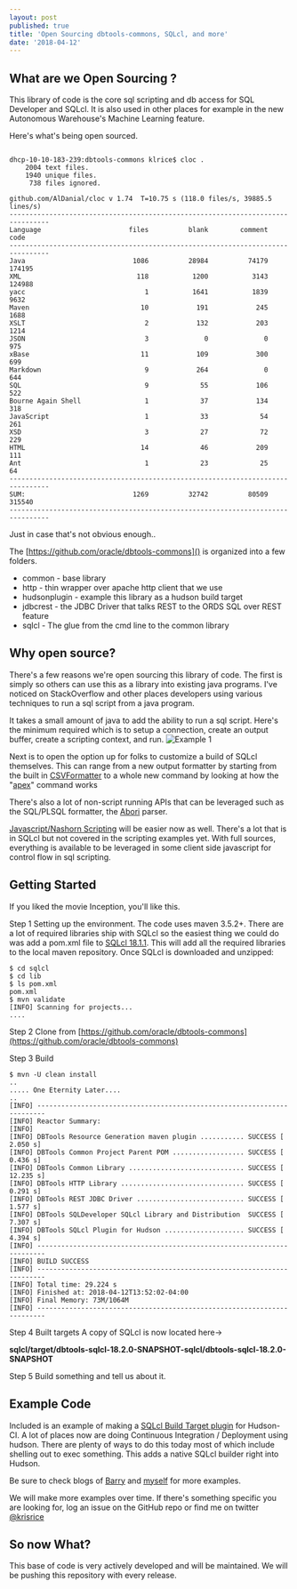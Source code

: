 ```yaml
---
layout: post
published: true
title: 'Open Sourcing dbtools-commons, SQLcl, and more'
date: '2018-04-12'
---
```

## What are we Open Sourcing ?

This library of code is the core sql scripting and db access for SQL Developer and SQLcl. It is also used in other places for example in the new Autonomous Warehouse's Machine Learning feature. 

Here's what's being open sourced.

```

dhcp-10-10-183-239:dbtools-commons klrice$ cloc .
    2004 text files.
    1940 unique files.                                          
     738 files ignored.

github.com/AlDanial/cloc v 1.74  T=10.75 s (118.0 files/s, 39885.5 lines/s)
--------------------------------------------------------------------------------
Language                      files          blank        comment           code
--------------------------------------------------------------------------------
Java                           1086          28984          74179         174195
XML                             118           1200           3143         124988
yacc                              1           1641           1839           9632
Maven                            10            191            245           1688
XSLT                              2            132            203           1214
JSON                              3              0              0            975
xBase                            11            109            300            699
Markdown                          9            264              0            644
SQL                               9             55            106            522
Bourne Again Shell                1             37            134            318
JavaScript                        1             33             54            261
XSD                               3             27             72            229
HTML                             14             46            209            111
Ant                               1             23             25             64
--------------------------------------------------------------------------------
SUM:                           1269          32742          80509         315540
--------------------------------------------------------------------------------
```


Just in case that's not obvious enough..

The [https://github.com/oracle/dbtools-commons]() is organized into a few folders.

- common - base library 
- http - thin wrapper over apache http client that we use
- hudsonplugin - example this library as a hudson build target
- jdbcrest - the JDBC Driver that talks REST to the ORDS SQL over REST feature
- sqlcl - The glue from the cmd line to the common library


## Why open source?

There's a few reasons we're open sourcing this library of code. The first is simply so others can use this as a library into existing java programs. I've noticed on StackOverflow and other places developers using various techniques to run a sql script from a java program. 

It takes a small amount of java to add the ability to run a sql script. Here's the minimum required which is to setup a connection, create an output buffer, create a scripting context, and run.
![Example 1](https://krisrice.io/img/xWarq.png)

Next is to open the option up for folks to customize a build of SQLcl themselves.  This can range from a new output formatter by starting from the built in [CSVFormatter](https://github.com/oracle/dbtools-commons/blob/master/common/src/main/java/oracle/dbtools/raptor/format/CSVFormatter.java) to a whole new command by looking at how the "[apex](https://github.com/oracle/dbtools-commons/blob/master/common/src/main/java/oracle/dbtools/raptor/newscriptrunner/apex/APEXExport.java)" command works

There's also a lot of non-script running APIs that can be leveraged such as the SQL/PLSQL formatter, the [Abori](https://vadimtropashko.wordpress.com/2017/02/11/arbori-the-missing-manuals/) parser.

[Javascript/Nashorn Scripting](https://github.com/oracle/oracle-db-tools/blob/master/sqlcl/SCRIPTING.md) will be easier now as well. There's a lot that is in SQLcl but not covered in the scripting examples yet. With full sources, everything is available to be leveraged in some client side javascript for control flow in sql scripting.

## Getting Started


If you liked the movie Inception, you'll like this.

Step 1 Setting up the environment. The code uses maven 3.5.2+. There are a lot of required libraries ship with SQLcl so the easiest thing we could do was add a pom.xml file to [SQLcl 18.1.1](http://www.oracle.com/technetwork/developer-tools/sqlcl/downloads/index.html).  This will add all the required libraries to the local maven repository. Once SQLcl is downloaded and unzipped:

```
$ cd sqlcl
$ cd lib
$ ls pom.xml
pom.xml
$ mvn validate
[INFO] Scanning for projects...
....

```

Step 2 Clone from [https://github.com/oracle/dbtools-commons](https://github.com/oracle/dbtools-commons)

Step 3 Build

```
$ mvn -U clean install
..
..... One Eternity Later....
..
[INFO] ------------------------------------------------------------------------
[INFO] Reactor Summary:
[INFO] 
[INFO] DBTools Resource Generation maven plugin ........... SUCCESS [  2.050 s]
[INFO] DBTools Common Project Parent POM .................. SUCCESS [  0.436 s]
[INFO] DBTools Common Library ............................. SUCCESS [ 12.235 s]
[INFO] DBTools HTTP Library ............................... SUCCESS [  0.291 s]
[INFO] DBTools REST JDBC Driver ........................... SUCCESS [  1.577 s]
[INFO] DBTools SQLDeveloper SQLcl Library and Distribution  SUCCESS [  7.307 s]
[INFO] DBTools SQLcl Plugin for Hudson .................... SUCCESS [  4.394 s]
[INFO] ------------------------------------------------------------------------
[INFO] BUILD SUCCESS
[INFO] ------------------------------------------------------------------------
[INFO] Total time: 29.224 s
[INFO] Finished at: 2018-04-12T13:52:02-04:00
[INFO] Final Memory: 73M/1064M
[INFO] ------------------------------------------------------------------------
```

Step 4 Built targets
A copy of SQLcl is now located here->

**sqlcl/target/dbtools-sqlcl-18.2.0-SNAPSHOT-sqlcl/dbtools-sqlcl-18.2.0-SNAPSHOT**

Step 5 Build something and tell us about it.

## Example Code

Included is an example of making a [SQLcl Build Target plugin](https://github.com/oracle/dbtools-commons/tree/master/hudsonplugin) for Hudson-CI. A lot of places now are doing Continuous Integration / Deployment using hudson. There are plenty of ways to do this today most of which include shelling out to exec something. This adds a native SQLcl builder right into Hudson.

Be sure to check blogs of [Barry](http://barrymcgillin.blogspot.com/) and [myself](http://krisrice.io/) for more examples.

We will make more examples over time. If there's something specific you are looking for, log an issue on the GitHub repo or find me on twitter [@krisrice](https://twitter.com/krisrice)


## So now What?

This base of code is very actively developed and will be maintained. We will be pushing this repository with every release.
